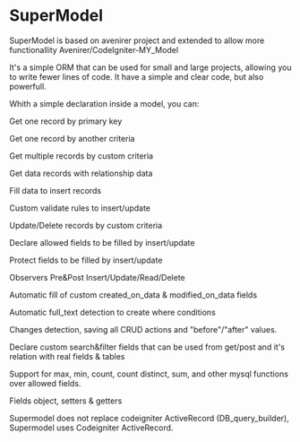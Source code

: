 # SuperModel
SuperModel is based on avenirer project and extended to allow more functionallity 
Avenirer/CodeIgniter-MY_Model 

It's a simple ORM that can be used for small and large projects, allowing you to write fewer lines of code. 
It have a simple and clear code, but also powerfull. 

Whith a simple declaration inside a model, you can: 

Get one record by primary key

Get one record by another criteria

Get multiple records by custom criteria

Get data records with relationship data

Fill data to insert records

Custom validate rules to insert/update

Update/Delete records by custom criteria

Declare allowed fields to be filled by insert/update

Protect fields to be filled by insert/update

Observers Pre&Post Insert/Update/Read/Delete

Automatic fill of custom created_on_data & modified_on_data fields

Automatic full_text detection to create where conditions

Changes detection, saving all CRUD actions and "before"/"after" values.

Declare custom search&filter fields that can be used from get/post and it's relation with real fields & tables

Support for max, min, count, count distinct, sum, and other mysql functions over allowed fields.

Fields object, setters & getters


Supermodel does not replace codeigniter ActiveRecord (DB_query_builder), Supermodel uses Codeigniter ActiveRecord.
